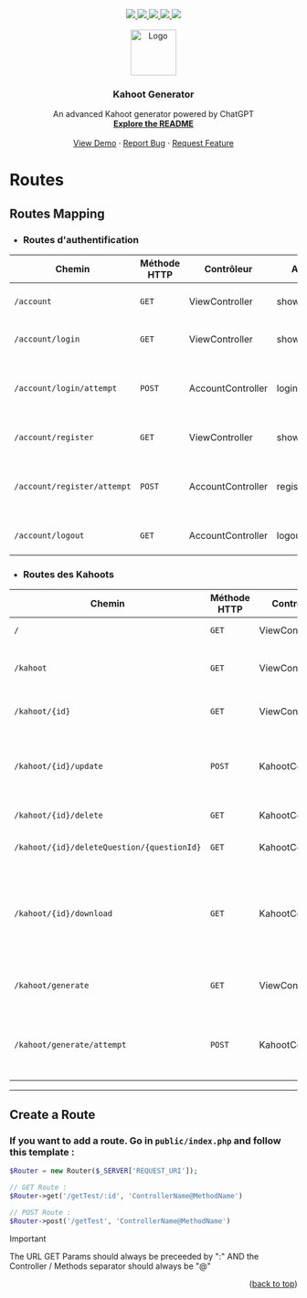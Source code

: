 <a name="readme-top"></a>

<div align="center">
  <a href="https://github.com/KahootGenerator/KahootGenerator/graphs/contributors" target="_blank">
    <img src="https://img.shields.io/github/contributors/KahootGenerator/KahootGenerator?style=for-the-badge">
  </a>
  <a href="https://github.com/KahootGenerator/KahootGenerator/network/members" target="_blank">
    <img src="https://img.shields.io/github/forks/KahootGenerator/KahootGenerator?style=for-the-badge">
  </a>
  <a href="https://github.com/KahootGenerator/KahootGenerator/stargazers" target="_blank">
    <img src="https://img.shields.io/github/stars/KahootGenerator/KahootGenerator?style=for-the-badge">
  </a>
  <a href="https://github.com/KahootGenerator/KahootGenerator/issues" target="_blank">
    <img src="https://img.shields.io/github/issues/KahootGenerator/KahootGenerator?style=for-the-badge">
  </a>
  <a href="https://github.com/KahootGenerator/KahootGenerator/blob/main/LICENSE" target="_blank">
    <img src="https://img.shields.io/github/license/KahootGenerator/KahootGenerator?style=for-the-badge">
  </a>
</div>


<!-- PROJECT LOGO -->
<br />
<div align="center">
  <a href="https://github.com/othneildrew/Best-README-Template">
    <img src="https://github.com/KahootGenerator/KahootGenerator/blob/c331d3fea2e6bf6712f101044865664956dcf2ff/public/img/logo.webp" alt="Logo" width="80" height="80">
  </a>

  <h3 align="center">Kahoot Generator</h3>

  <p align="center">
     An advanced Kahoot generator powered by ChatGPT
    <br />
    <a href="https://github.com/KahootGenerator/KahootGenerator/blob/main/README.md"><strong>Explore the README</strong></a>
    <br />
    <br />
    <a href="https://youtube.com">View Demo</a>
    ·
    <a href="https://github.com/KahootGenerator/KahootGenerator/issues/new?labels=bug&template=bug-report---.md">Report Bug</a>
    ·
    <a href="https://github.com/KahootGenerator/KahootGenerator/issues/new?labels=enhancement&template=feature-request---.md">Request Feature</a>
  </p>
</div>

# Routes

## Routes Mapping

- ### Routes d'authentification

| Chemin   | Méthode HTTP | Contrôleur     | Action         | Paramètres                                  | Description                                      |
|----------|---------------|----------------|----------------|---------------------------------------------|--------------------------------------------------|
| `/account` | `GET`         | ViewController | showAccount  | Aucun                                       | Affiche la page de gestion du compte               |
| `/account/login` | `GET`        | ViewController | showLogin          | Aucun       | Affiche la page de connexion à un compte             |
| `/account/login/attempt` | `POST`        | AccountController | login          | `username` (string), `password` (string)       | Traite les données du form pour valider la connexion ou non             |
| `/account/register` | `GET`        | ViewController | showRegister          | Aucun       | Affiche la page d'enregistrement à un compte             |
| `/account/register/attempt` | `POST`        | AccountController | register          | `username` (string), `password` (string)       | Traite les données du form pour valider l'enregistrement ou non             |
| `/account/logout`| `GET`        | AccountController | logout         | Aucun                                       | Déconnecte l'utilisateur en cours de session     |

- ### Routes des Kahoots

| Chemin             | Méthode HTTP | Contrôleur       | Action   | Paramètres                             | Description                                |
|--------------------|--------------|------------------|----------|----------------------------------------|--------------------------------------------|
| `/` | `GET`        | ViewController | showIndex   | Aucun                                  | Affiche la page d'accueil            |
| `/kahoot`        | `GET`       | ViewController | showAllKahoot    | Aucun     | Affiche la liste de tout les Kahoot généré par l'utilisateur         |
| `/kahoot/{id}`   | `GET`        | ViewController | showOneKahoot     | `id` (string)                             | Affiche les détails d'un Kahoot           |
| `/kahoot/{id}/update`   | `POST`        | KahootController | updateKahoot     | `id` (string)                             | Traite les données du form pour valider les modifications ou non          |
| `/kahoot/{id}/delete`   | `GET`        | KahootController | deleteKahoot     | `id` (string)                             | Supprime un kahoot           |
| `/kahoot/{id}/deleteQuestion/{questionId}`   | `GET`        | KahootController | deleteQuestion     | `id` (string), `questionId` (string)                       | Supprime une question d'un kahoot           |
| `/kahoot/{id}/download`   | `GET`        | KahootController | downloadKahoot     | `id` (string)                             | Génère un fichier .xlsx importable sur le site de kahoot et le rend disponible au téléchargement           |
| `/kahoot/generate`   | `GET`        | ViewController | showGenerate     | Aucun                             | Affiche le formulaire de génération de Kahoot        |
| `/kahoot/generate/attempt`   | `POST`        | KahootController | generate     | `theme` (string), `questionCount` (int), `difficulty` (int), `includeTrueOrFalse` (boolean), `langage` (int)                            | Affiche le formulaire de génération de Kahoot        |

---

## Create a Route

### If you want to add a route. Go in `public/index.php` and follow this template :

```PHP
$Router = new Router($_SERVER['REQUEST_URI']);

// GET Route :
$Router->get('/getTest/:id', 'ControllerName@MethodName')

// POST Route :
$Router->post('/getTest', 'ControllerName@MethodName')
```

> [!IMPORTANT]
> The URL GET Params should always be preceeded by ":" 
> AND the Controller / Methods separator should always be "@"
<p align="right">(<a href="#readme-top">back to top</a>)</p>
